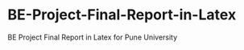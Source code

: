 BE-Project-Final-Report-in-Latex
================================

BE Project Final Report in Latex for Pune University
